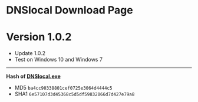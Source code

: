 # DNSlocal Download Page


# Version 1.0.2

- Update 1.0.2
- Test on Windows 10 and Windows 7

---
**Hash of [DNSlocal.exe](https://coding.net/u/banben/p/dnslocal-windows/git/raw/master/release/DNSlocal-1.0.2.zip)**
- MD5 `ba4cc90338801cef0725e3064d4444c5`
- SHA1 `6e57107d3d45368c5d5df59832066d7d427e79a8`
